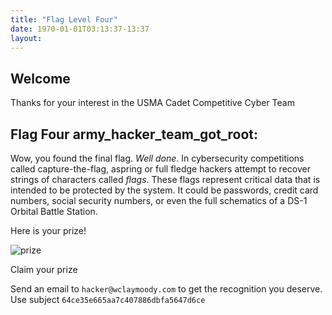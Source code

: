 ```yaml
---
title: "Flag Level Four"
date: 1970-01-01T03:13:37-13:37
layout:
---
```


## Welcome

Thanks for your interest in the USMA Cadet Competitive Cyber Team

## Flag Four army_hacker_team_got_root: 

Wow, you found the final flag. *Well done*. In cybersecurity competitions called capture-the-flag, aspring or full
fledge hackers attempt to recover strings of characters called _flags_. These flags represent critical data that
is intended to be protected by the system. It could be passwords, credit card numbers, social security numbers,
or even the full schematics of a DS-1 Orbital Battle Station.

Here is your prize!

![prize](http://www.allaboutlives.com/wp-content/uploads/2017/05/o-GIFT-IN-HAND-facebook.jpg)

Claim your prize

Send an email to `hacker@wclaymoody.com` to get the recognition you deserve.
Use subject `64ce35e665aa7c407886dbfa5647d6ce` 
